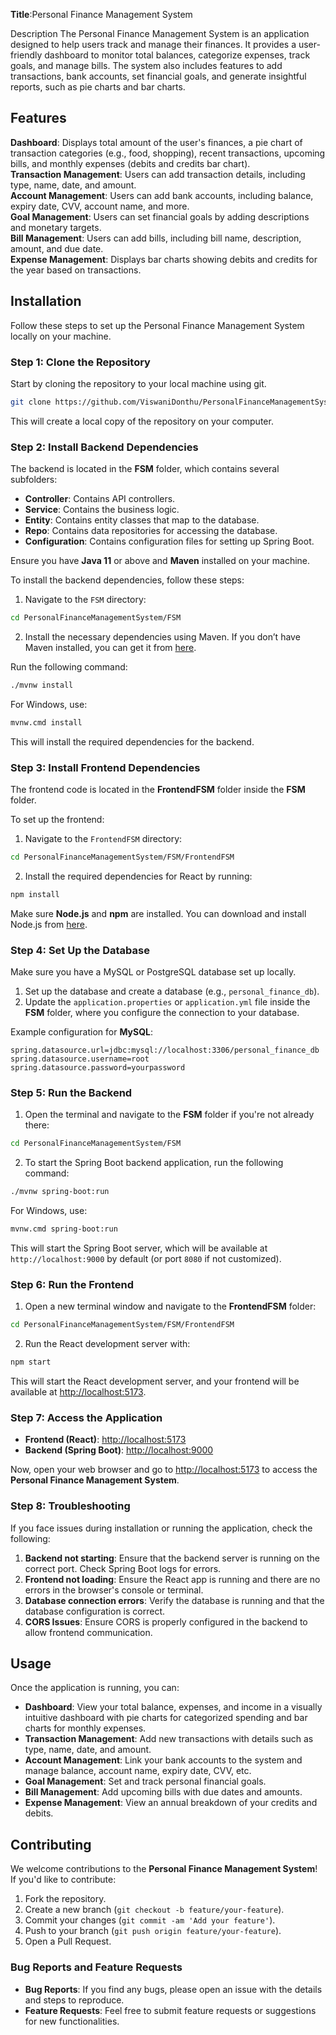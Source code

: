 
**Title**:Personal Finance Management System

Description
The Personal Finance Management System is an application designed to help users track and manage their finances. 
It provides a user-friendly dashboard to monitor total balances, categorize expenses, track goals, and manage bills.
The system also includes features to add transactions, bank accounts, set financial goals, and generate insightful reports, such as pie charts and bar charts.

## Features
**Dashboard**: Displays total amount of the user's finances, a pie chart of transaction categories (e.g., food, shopping), recent transactions, upcoming bills, and monthly expenses (debits and credits bar chart).  
**Transaction Management**: Users can add transaction details, including type, name, date, and amount.  
**Account Management**: Users can add bank accounts, including balance, expiry date, CVV, account name, and more.  
**Goal Management**: Users can set financial goals by adding descriptions and monetary targets.  
**Bill Management**: Users can add bills, including bill name, description, amount, and due date.  
**Expense Management**: Displays bar charts showing debits and credits for the year based on transactions.

## Installation

Follow these steps to set up the Personal Finance Management System locally on your machine.

### Step 1: Clone the Repository

Start by cloning the repository to your local machine using git.

```bash
git clone https://github.com/ViswaniDonthu/PersonalFinanceManagementSystem.git
```

This will create a local copy of the repository on your computer.

### Step 2: Install Backend Dependencies

The backend is located in the **FSM** folder, which contains several subfolders:  
- **Controller**: Contains API controllers.  
- **Service**: Contains the business logic.  
- **Entity**: Contains entity classes that map to the database.  
- **Repo**: Contains data repositories for accessing the database.  
- **Configuration**: Contains configuration files for setting up Spring Boot.

Ensure you have **Java 11** or above and **Maven** installed on your machine.

To install the backend dependencies, follow these steps:

1. Navigate to the `FSM` directory:

```bash
cd PersonalFinanceManagementSystem/FSM
```

2. Install the necessary dependencies using Maven. If you don’t have Maven installed, you can get it from [here](https://maven.apache.org/download.cgi).

Run the following command:

```bash
./mvnw install
```

For Windows, use:

```bash
mvnw.cmd install
```

This will install the required dependencies for the backend.

### Step 3: Install Frontend Dependencies

The frontend code is located in the **FrontendFSM** folder inside the **FSM** folder.

To set up the frontend:

1. Navigate to the `FrontendFSM` directory:

```bash
cd PersonalFinanceManagementSystem/FSM/FrontendFSM
```

2. Install the required dependencies for React by running:

```bash
npm install
```

Make sure **Node.js** and **npm** are installed. You can download and install Node.js from [here](https://nodejs.org/).

### Step 4: Set Up the Database

Make sure you have a MySQL or PostgreSQL database set up locally.

1. Set up the database and create a database (e.g., `personal_finance_db`).
2. Update the `application.properties` or `application.yml` file inside the **FSM** folder, where you configure the connection to your database.

Example configuration for **MySQL**:

```properties
spring.datasource.url=jdbc:mysql://localhost:3306/personal_finance_db
spring.datasource.username=root
spring.datasource.password=yourpassword
```

### Step 5: Run the Backend

1. Open the terminal and navigate to the **FSM** folder if you're not already there:

```bash
cd PersonalFinanceManagementSystem/FSM
```

2. To start the Spring Boot backend application, run the following command:

```bash
./mvnw spring-boot:run
```

For Windows, use:

```bash
mvnw.cmd spring-boot:run
```

This will start the Spring Boot server, which will be available at `http://localhost:9000` by default (or port `8080` if not customized).

### Step 6: Run the Frontend

1. Open a new terminal window and navigate to the **FrontendFSM** folder:

```bash
cd PersonalFinanceManagementSystem/FSM/FrontendFSM
```

2. Run the React development server with:

```bash
npm start
```

This will start the React development server, and your frontend will be available at [http://localhost:5173](http://localhost:5173).

### Step 7: Access the Application

- **Frontend (React)**: [http://localhost:5173](http://localhost:5173)
- **Backend (Spring Boot)**: [http://localhost:9000](http://localhost:9000)

Now, open your web browser and go to [http://localhost:5173](http://localhost:5173) to access the **Personal Finance Management System**.

### Step 8: Troubleshooting

If you face issues during installation or running the application, check the following:

1. **Backend not starting**: Ensure that the backend server is running on the correct port. Check Spring Boot logs for errors.
2. **Frontend not loading**: Ensure the React app is running and there are no errors in the browser's console or terminal.
3. **Database connection errors**: Verify the database is running and that the database configuration is correct.
4. **CORS Issues**: Ensure CORS is properly configured in the backend to allow frontend communication.

## Usage

Once the application is running, you can:

- **Dashboard**: View your total balance, expenses, and income in a visually intuitive dashboard with pie charts for categorized spending and bar charts for monthly expenses.
- **Transaction Management**: Add new transactions with details such as type, name, date, and amount.
- **Account Management**: Link your bank accounts to the system and manage balance, account name, expiry date, CVV, etc.
- **Goal Management**: Set and track personal financial goals.
- **Bill Management**: Add upcoming bills with due dates and amounts.
- **Expense Management**: View an annual breakdown of your credits and debits.

## Contributing

We welcome contributions to the **Personal Finance Management System**! If you'd like to contribute:

1. Fork the repository.
2. Create a new branch (`git checkout -b feature/your-feature`).
3. Commit your changes (`git commit -am 'Add your feature'`).
4. Push to your branch (`git push origin feature/your-feature`).
5. Open a Pull Request.

### Bug Reports and Feature Requests

- **Bug Reports**: If you find any bugs, please open an issue with the details and steps to reproduce.
- **Feature Requests**: Feel free to submit feature requests or suggestions for new functionalities.

